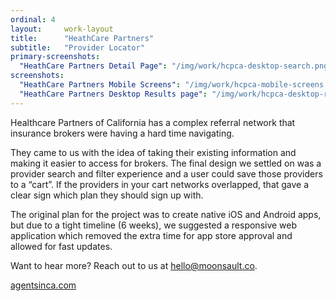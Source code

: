 ```yaml
---
ordinal: 4
layout:     work-layout
title:      "HeathCare Partners"
subtitle:   "Provider Locator"
primary-screenshots:
  "HeathCare Partners Detail Page": "/img/work/hcpca-desktop-search.png"
screenshots:
  "HeathCare Partners Mobile Screens": "/img/work/hcpca-mobile-screens.png"
  "HeathCare Partners Desktop Results page": "/img/work/hcpca-desktop-results.png"
---
```


Healthcare Partners of California has a complex referral network that insurance brokers were having a hard time navigating.

They came to us with the idea of taking their existing information and making it easier to access for brokers. The final design we settled on was a provider search and filter experience and a user could save those providers to a “cart”. If the providers in your cart networks overlapped, that gave a clear sign which plan they should sign up with.

The original plan for the project was to create native iOS and Android apps, but due to a tight timeline (6 weeks), we suggested a responsive web application which removed the extra time for app store approval and allowed for fast updates.

Want to hear more? Reach out to us at [hello@moonsault.co](mailto:hello@moonsault.co).

[agentsinca.com](https://agentsinca.com "Agent")

